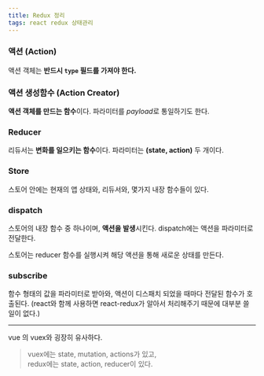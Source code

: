 ```yaml
---
title: Redux 정리
tags: react redux 상태관리
---
```


### 액션 (Action)

액션 객체는 **반드시 `type` 필드를 가져야 한다.**

### 액션 생성함수 (Action Creator)

**액션 객체를 만드는 함수**이다. 파라미터를 *payload*로 통일하기도 한다.

### Reducer

리듀서는 **변화를 일으키는 함수**이다. 파라미터는 **(state, action)** 두 개이다.

### Store

스토어 안에는 현재의 앱 상태와, 리듀서와, 몇가지 내장 함수들이 있다.

### dispatch

스토어의 내장 함수 중 하나이며, **액션을 발생**시킨다. dispatch에는 액션을 파라미터로 전달한다. 

스토어는 reducer 함수를 실행시켜 해당 액션을 통해 새로운 상태를 만든다.

### subscribe

함수 형태의 값을 파라미터로 받아와, 액션이 디스패치 되었을 때마다 전달된 함수가 호출된다. (react와 함께 사용하면 react-redux가 알아서 처리해주기 때문에 대부분 쓸 일이 없다.)

---

vue 의 vuex와 굉장히 유사하다. 
> vuex에는 state, mutation, actions가 있고, <br />redux에는 state, action, reducer이 있다.